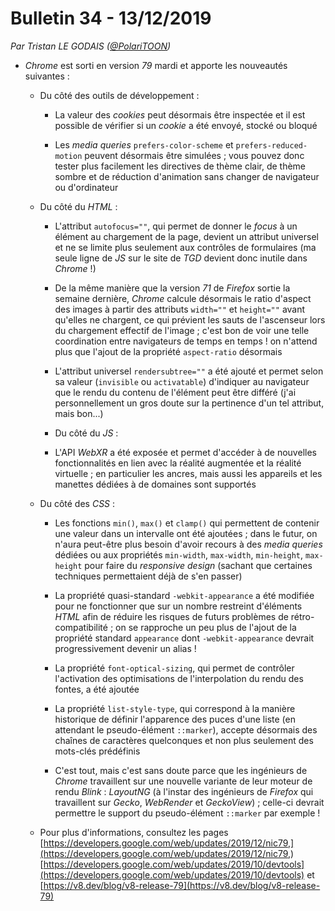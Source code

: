 # Bulletin 34 - 13/12/2019

*Par Tristan LE GODAIS ([@PolariTOON](https://github.com/PolariTOON))*

- *Chrome* est sorti en version *79* mardi et apporte les nouveautés suivantes :

	- Du côté des outils de développement :

		- La valeur des *cookies* peut désormais être inspectée et il est possible de vérifier si un *cookie* a été envoyé, stocké ou bloqué

		- Les *media queries* `prefers-color-scheme` et `prefers-reduced-motion` peuvent désormais être simulées ; vous pouvez donc tester plus facilement les directives de thème clair, de thème sombre et de réduction d'animation sans changer de navigateur ou d'ordinateur

	- Du côté du *HTML* :

		- L'attribut `autofocus=""`, qui permet de donner le *focus* à un élément au chargement de la page, devient un attribut universel et ne se limite plus seulement aux contrôles de formulaires (ma seule ligne de *JS* sur le site de *TGD* devient donc inutile dans *Chrome* !)

		- De la même manière que la version *71* de *Firefox* sortie la semaine dernière, *Chrome* calcule désormais le ratio d'aspect des images à partir des attributs `width=""` et `height=""` avant qu'elles ne chargent, ce qui prévient les sauts de l'ascenseur lors du chargement effectif de l'image ; c'est bon de voir une telle coordination entre navigateurs de temps en temps ! on n'attend plus que l'ajout de la propriété `aspect-ratio` désormais

		- L'attribut universel `rendersubtree=""` a été ajouté et permet selon sa valeur (`invisible` ou `activatable`) d'indiquer au navigateur que le rendu du contenu de l'élément peut être différé (j'ai personnellement un gros doute sur la pertinence d'un tel attribut, mais bon...)

		- Du côté du *JS* :

		- L'API *WebXR* a été exposée et permet d'accéder à de nouvelles fonctionnalités en lien avec la réalité augmentée et la réalité virtuelle ; en particulier les ancres, mais aussi les appareils et les manettes dédiées à de domaines sont supportés

	- Du côté des *CSS* :

		- Les fonctions `min()`, `max()` et `clamp()` qui permettent de contenir une valeur dans un intervalle ont été ajoutées ; dans le futur, on n'aura peut-être plus besoin d'avoir recours à des *media queries* dédiées ou aux propriétés `min-width`, `max-width`, `min-height`, `max-height` pour faire du *responsive design* (sachant que certaines techniques permettaient déjà de s'en passer)

		- La propriété quasi-standard `-webkit-appearance` a été modifiée pour ne fonctionner que sur un nombre restreint d'éléments *HTML* afin de réduire les risques de futurs problèmes de rétro-compatibilité ; on se rapproche un peu plus de l'ajout de la propriété standard `appearance` dont `-webkit-appearance` devrait progressivement devenir un alias !

		- La propriété `font-optical-sizing`, qui permet de contrôler l'activation des optimisations de l'interpolation du rendu des fontes, a été ajoutée

		- La propriété `list-style-type`, qui correspond à la manière historique de définir l'apparence des puces d'une liste (en attendant le pseudo-élément `::marker`), accepte désormais des chaînes de caractères quelconques et non plus seulement des mots-clés prédéfinis

		- C'est tout, mais c'est sans doute parce que les ingénieurs de *Chrome* travaillent sur une nouvelle variante de leur moteur de rendu *Blink* : *LayoutNG* (à l'instar des ingénieurs de *Firefox* qui travaillent sur *Gecko*, *WebRender* et *GeckoView*) ; celle-ci devrait permettre le support du pseudo-élément `::marker` par exemple !

	- Pour plus d'informations, consultez les pages [https://developers.google.com/web/updates/2019/12/nic79,](https://developers.google.com/web/updates/2019/12/nic79,) [https://developers.google.com/web/updates/2019/10/devtools](https://developers.google.com/web/updates/2019/10/devtools) et [https://v8.dev/blog/v8-release-79](https://v8.dev/blog/v8-release-79)
